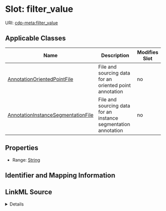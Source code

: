 # Slot: filter_value

URI: [cdp-meta:filter_value](metadatafilter_value)



<!-- no inheritance hierarchy -->




## Applicable Classes

| Name | Description | Modifies Slot |
| --- | --- | --- |
[AnnotationOrientedPointFile](AnnotationOrientedPointFile.md) | File and sourcing data for an oriented point annotation |  no  |
[AnnotationInstanceSegmentationFile](AnnotationInstanceSegmentationFile.md) | File and sourcing data for an instance segmentation annotation |  no  |







## Properties

* Range: [String](String.md)





## Identifier and Mapping Information








## LinkML Source

<details>
```yaml
name: filter_value
alias: filter_value
domain_of:
- AnnotationOrientedPointFile
- AnnotationInstanceSegmentationFile
range: string

```
</details>